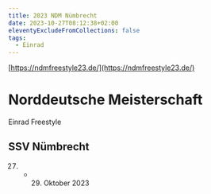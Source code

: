 ```yaml
---
title: 2023 NDM Nümbrecht
date: 2023-10-27T08:12:38+02:00
eleventyExcludeFromCollections: false
tags:
  - Einrad
---
```

[https://ndmfreestyle23.de/](https://ndmfreestyle23.de/)              

# Norddeutsche Meisterschaft
Einrad Freestyle

## SSV Nümbrecht
27. - 29. Oktober 2023




